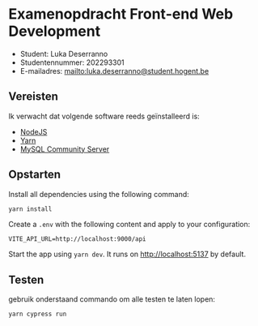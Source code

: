 # Examenopdracht Front-end Web Development

- Student: Luka Deserranno
- Studentennummer: 202293301
- E-mailadres: <mailto:luka.deserranno@student.hogent.be>

## Vereisten

Ik verwacht dat volgende software reeds geïnstalleerd is:

- [NodeJS](https://nodejs.org)
- [Yarn](https://yarnpkg.com)
- [MySQL Community Server](https://dev.mysql.com/downloads/mysql/)

## Opstarten

Install all dependencies using the following command:

```bash
yarn install
```

Create a `.env` with the following content and apply to your configuration:

```dotenv
VITE_API_URL=http://localhost:9000/api
```

Start the app using `yarn dev`. It runs on <http://localhost:5137> by default.

## Testen

gebruik onderstaand commando om alle testen te laten lopen:
```bash
yarn cypress run
```
